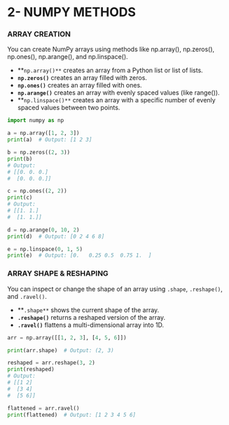 # 2- NUMPY METHODS

### ARRAY CREATION

You can create NumPy arrays using methods like np.array(), np.zeros(), np.ones(), np.arange(), and np.linspace().

- **`np.array()**` creates an array from a Python list or list of lists.
- **`np.zeros()`** creates an array filled with zeros.
- **`np.ones()`** creates an array filled with ones.
- **`np.arange()`** creates an array with evenly spaced values (like range()).
- **`np.linspace()**` creates an array with a specific number of evenly spaced values between two points.

```python
import numpy as np

a = np.array([1, 2, 3])
print(a)  # Output: [1 2 3]

b = np.zeros((2, 3))
print(b)
# Output:
# [[0. 0. 0.]
#  [0. 0. 0.]]

c = np.ones((2, 2))
print(c)
# Output:
# [[1. 1.]
#  [1. 1.]]

d = np.arange(0, 10, 2)
print(d)  # Output: [0 2 4 6 8]

e = np.linspace(0, 1, 5)
print(e)  # Output: [0.   0.25 0.5  0.75 1.  ]

```

### ARRAY SHAPE & RESHAPING

You can inspect or change the shape of an array using `.shape`, `.reshape()`, and `.ravel()`.

- **`.shape**` shows the current shape of the array.
- **`.reshape()`** returns a reshaped version of the array.
- **`.ravel()`** flattens a multi-dimensional array into 1D.

```python
arr = np.array([[1, 2, 3], [4, 5, 6]])

print(arr.shape)  # Output: (2, 3)

reshaped = arr.reshape(3, 2)
print(reshaped)
# Output:
# [[1 2]
#  [3 4]
#  [5 6]]

flattened = arr.ravel()
print(flattened)  # Output: [1 2 3 4 5 6]

```
